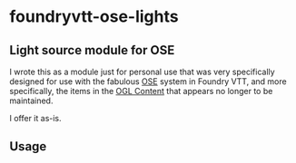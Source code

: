 # foundryvtt-ose-lights

## Light source module for OSE

I wrote this as a module just for personal use that was very specifically designed for use with the fabulous [OSE](https://foundryvtt.com/packages/ose) system in Foundry VTT, and more specifically, the items in the [OGL Content](https://gitlab.com/mesfoliesludiques/foundryvtt-ose-content) that appears no longer to be maintained.

I offer it as-is.

## Usage


